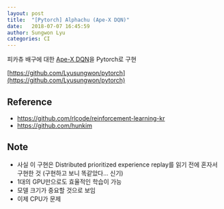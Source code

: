 ```yaml
---
layout: post
title:  "[Pytorch] Alphachu (Ape-X DQN)"
date:   2018-07-07 16:45:59
author: Sungwon Lyu
categories: CI
---
```


피카츄 배구에 대한 [Ape-X DQN](https://lyusungwon.github.io/rl/2018/07/07/apex.html)을 Pytorch로 구현

[https://github.com/Lyusungwon/pytorch](https://github.com/Lyusungwon/pytorch)

## Reference
- https://github.com/rlcode/reinforcement-learning-kr
- https://github.com/hunkim

## Note 
- 사실 이 구현은 Distributed prioritized experience replay를 읽기 전에 혼자서 구현한 것 (구현하고 보니 똑같았다... 신기)
- 1대의 GPU만으로도 효율적인 학습이 가능
- 모델 크기가 중요할 것으로 보임
- 이제 CPU가 문제
